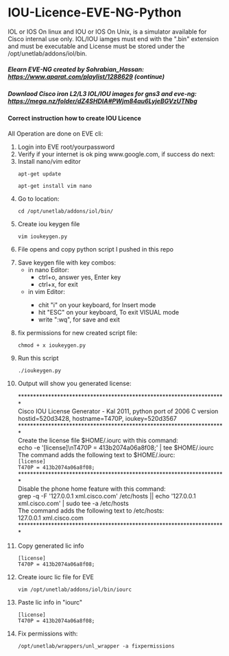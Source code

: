 # IOU-Licence-EVE-NG-Python
IOL or IOS On linux and IOU or IOS On Unix, is a simulator available for Cisco internal use only. 
IOL/IOU iamges must end with the ".bin" extension and must be executable and License must be 
stored under the /opt/unetlab/addons/iol/bin.
##### Elearn EVE-NG created by Sohrabian_Hassan: https://www.aparat.com/playlist/1288629 (continue)
##### Downlaod Cisco iron L2/L3 IOL/IOU images for gns3 and eve-ng: https://mega.nz/folder/dZ4SHDIA#PWjm84au6LyjeBGVzUTNbg 
#### Correct instruction how to create IOU Licence <br />
All Operation are done on EVE cli: 
<br />
<ol>
<li>Login into EVE root/yourpassword</li>
<li>Verify if your internet is ok ping www.google.com, if success do next:</li>
<li>Install nano/vim editor
   <p><code>apt-get update</code></p>
   <p><code>apt-get install vim nano</code></p>
</li>   
<li>Go to location:
   <p><code>cd /opt/unetlab/addons/iol/bin/</code></p>
</li>
<li>Create iou keygen file
   <p><code>vim ioukeygen.py</code></p>
</li>   
<li>File opens and copy python script I pushed in this repo </li>
   <p></p>
<li>Save keygen file with key combos:
  	<ul>
    <li>in nano Editor:
        <ul>
            <li>ctrl+o, answer yes, Enter key </li>
            <li>ctrl+x, for exit</li>
        </ul>
    </li>
    <li>in vim Editor:</li>
  		<ul>
            <li>chit "i" on your keyboard, for Insert mode  </li>
            <li>hit "ESC" on your keyboard, To exit VISUAL mode</li>
          	<li>write ":wq", for save and exit </li>
        </ul>
</ul>
</li>
   <p></p>
<li> fix permissions for new created script file:
   <p><code>chmod + x ioukeygen.py</code></p>
</li>
<li>Run this script
   <p><code>./ioukeygen.py</code></p>
</li>
<li>Output will show you generated license:
   <p>
      ********************************************************************* <br />
      Cisco IOU License Generator - Kal 2011, python port of 2006 C version <br />
      hostid=520d3428, hostname=T470P, ioukey=520d3567 <br />
      ********************************************************************* <br />
      Create the license file $HOME/.iourc with this command: <br />
      echo -e '[license]\nT470P = 413b2074a06a8f08;' | tee $HOME/.iourc  <br />
      The command adds the following text to $HOME/.iourc: <br />
      <code>[license]</code> <br />
      <code>T470P = 413b2074a06a8f08;</code> <br />
      ********************************************************************* <br />
      Disable the phone home feature with this command: <br />
      grep -q -F '127.0.0.1 xml.cisco.com' /etc/hosts || echo '127.0.0.1 xml.cisco.com' | sudo tee -a /etc/hosts <br />
      The command adds the following text to /etc/hosts: <br />
      127.0.0.1 xml.cisco.com <br />
      ********************************************************************* <br />  
   </p>
</li>
<li>Copy generated lic info
   <p>
    <code>[license]</code> <br />
    <code>T470P = 413b2074a06a8f08;</code> <br />
   </p>
</li>
<li>Create iourc lic file for EVE
   <p><code>vim /opt/unetlab/addons/iol/bin/iourc</code></p>
</li>
<li>Paste lic info in "iourc"
   <p>
    <code>[license]</code> <br />
    <code>T470P = 413b2074a06a8f08;</code> <br />
   </p>
</li>
<li>Fix permissions with:
   <p><code>/opt/unetlab/wrappers/unl_wrapper -a fixpermissions</code></p>
</li>
</ol>



